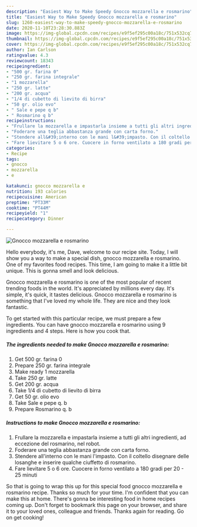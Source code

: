 ```yaml
---
description: "Easiest Way to Make Speedy Gnocco mozzarella e rosmarino"
title: "Easiest Way to Make Speedy Gnocco mozzarella e rosmarino"
slug: 1260-easiest-way-to-make-speedy-gnocco-mozzarella-e-rosmarino
date: 2020-11-10T23:28:30.883Z
image: https://img-global.cpcdn.com/recipes/e9f5ef295c00a18c/751x532cq70/gnocco-mozzarella-e-rosmarino-recipe-main-photo.jpg
thumbnail: https://img-global.cpcdn.com/recipes/e9f5ef295c00a18c/751x532cq70/gnocco-mozzarella-e-rosmarino-recipe-main-photo.jpg
cover: https://img-global.cpcdn.com/recipes/e9f5ef295c00a18c/751x532cq70/gnocco-mozzarella-e-rosmarino-recipe-main-photo.jpg
author: Ian Carlson
ratingvalue: 4.3
reviewcount: 18343
recipeingredient:
- "500 gr. farina 0"
- "250 gr. farina integrale"
- "1 mozzarella"
- "250 gr. latte"
- "200 gr. acqua"
- "1/4 di cubetto di lievito di birra"
- "50 gr. olio evo"
- " Sale e pepe q b"
- " Rosmarino q b"
recipeinstructions:
- "Frullare la mozzarella e impastarla insieme a tutti gli altri ingredienti, ad eccezione del rosmarino, nel robot."
- "Foderare una teglia abbastanza grande con carta forno."
- "Stendere all&#39;interno con le mani l&#39;impasto. Con il coltello disegnare delle losanghe e inserire qualche ciuffetto di rosmarino."
- "Fare lievitare 5 o 6 ore. Cuocere in forno ventilato a 180 gradi per 20 - 25 minuti"
categories:
- Recipe
tags:
- gnocco
- mozzarella
- e

katakunci: gnocco mozzarella e 
nutrition: 193 calories
recipecuisine: American
preptime: "PT33M"
cooktime: "PT44M"
recipeyield: "1"
recipecategory: Dinner

---
```



![Gnocco mozzarella e rosmarino](https://img-global.cpcdn.com/recipes/e9f5ef295c00a18c/751x532cq70/gnocco-mozzarella-e-rosmarino-recipe-main-photo.jpg)

Hello everybody, it's me, Dave, welcome to our recipe site. Today, I will show you a way to make a special dish, gnocco mozzarella e rosmarino. One of my favorites food recipes. This time, I am going to make it a little bit unique. This is gonna smell and look delicious.



Gnocco mozzarella e rosmarino is one of the most popular of recent trending foods in the world. It's appreciated by millions every day. It's simple, it's quick, it tastes delicious. Gnocco mozzarella e rosmarino is something that I've loved my whole life. They are nice and they look fantastic.


To get started with this particular recipe, we must prepare a few ingredients. You can have gnocco mozzarella e rosmarino using 9 ingredients and 4 steps. Here is how you cook that.

<!--inarticleads1-->

##### The ingredients needed to make Gnocco mozzarella e rosmarino:

1. Get 500 gr. farina 0
1. Prepare 250 gr. farina integrale
1. Make ready 1 mozzarella
1. Take 250 gr. latte
1. Get 200 gr. acqua
1. Take 1/4 di cubetto di lievito di birra
1. Get 50 gr. olio evo
1. Take  Sale e pepe q. b
1. Prepare  Rosmarino q. b




<!--inarticleads2-->

##### Instructions to make Gnocco mozzarella e rosmarino:

1. Frullare la mozzarella e impastarla insieme a tutti gli altri ingredienti, ad eccezione del rosmarino, nel robot.
1. Foderare una teglia abbastanza grande con carta forno.
1. Stendere all&#39;interno con le mani l&#39;impasto. Con il coltello disegnare delle losanghe e inserire qualche ciuffetto di rosmarino.
1. Fare lievitare 5 o 6 ore. Cuocere in forno ventilato a 180 gradi per 20 - 25 minuti




So that is going to wrap this up for this special food gnocco mozzarella e rosmarino recipe. Thanks so much for your time. I'm confident that you can make this at home. There's gonna be interesting food in home recipes coming up. Don't forget to bookmark this page on your browser, and share it to your loved ones, colleague and friends. Thanks again for reading. Go on get cooking!

